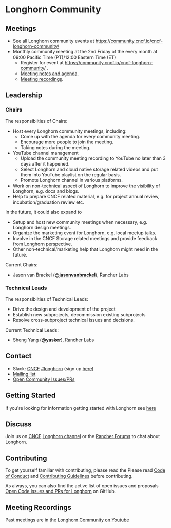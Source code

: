 # Longhorn Community

## Meetings
* See all Longhorn community events at https://community.cncf.io/cncf-longhorn-community/
* Monthly community meeting at the 2nd Friday of the every month at 09:00 Pacific Time (PT)/12:00 Eastern Time (ET)
  * Register for event at https://community.cncf.io/cncf-longhorn-community/ .
  * [Meeting notes and agenda](http://bit.ly/longhorn-workdoc).
  * [Meeting recordings](https://www.youtube.com/channel/UCGk1f-LCVmccf1pX4OvF1Ig).

## Leadership

### Chairs

The responsibilties of Chairs:
* Host every Longhorn community meetings, including:
    * Come up with the agenda for every community meeting.
    * Encourage more people to join the meeting.
    * Taking notes during the meeting.
* YouTube channel management
    * Upload the community meeting recording to YouTube no later than 3 days after it happened.
    * Select Longhorn and cloud native storage related videos and put them into YouTube playlist on the regular basis.
    * Promote Longhorn channel in various platforms.
* Work on non-technical aspect of Longhorn to improve the visibility of Longhorn, e.g. docs and blogs.
* Help to prepare CNCF related material, e.g. for project annual review, incubation/graduation review etc.
 
In the future, it could also expand to
* Setup and host new community meetings when necessary, e.g. Longhorn design meetings.
* Organize the marketing event for Longhorn, e.g. local meetup talks.
* Involve in the CNCF Storage related meetings and provide feedback from Longhorn perspective.
* Other non-technical/marketing help that Longhorn might need in the future.

Current Chairs:

* Jason van Brackel (**[@jasonvanbrackel](https://github.com/JasonvanBrackel)**), Rancher Labs

### Technical Leads

The responsibilties of Technical Leads:
* Drive the design and development of the project
* Establish new subprojects, decommission existing subprojects
* Resolve cross-subproject technical issues and decisions.

Current Technical Leads:
* Sheng Yang (**[@yasker](https://github.com/yasker)**), Rancher Labs

## Contact

* Slack: [CNCF](https://slack.cncf.io/) [#longhorn](https://cloud-native.slack.com/messages/longhorn) (sign up [here](https://slack.cncf.io/))
* [Mailing list](https://groups.google.com/forum/#!forum/longhorn-io)
* [Open Community Issues/PRs](https://github.com/longhorn/longhorn/issues)

## Getting Started

If you're looking for information getting started with Longhorn see [here](https://github.com/longhorn/longhorn)

## Discuss

Join us on [CNCF](https://slack.cncf.io/) [Longhorn channel](https://cloud-native.slack.com/messages/longhorn) or the [Rancher Forums](https://forums.rancher.com/c/longhorn) to chat about Longhorn.

## Contributing

To get yourself familiar with contributing, please read the Please read [Code of Conduct](https://github.com/longhorn/longhorn/blob/master/CODE_OF_CONDUCT.md) and [Contributing Guidelines](https://github.com/longhorn/longhorn/blob/master/CONTRIBUTING.md) before contributing.

As always, you can also find the active list of open issues and proposals [Open Code Issues and PRs for Longhorn](https://github.com/longhorn/longhorn/issues) on GitHub.

## Meeting Recordings

Past meetings are in the [Longhorn Community on Youtube](https://www.youtube.com/channel/UCGk1f-LCVmccf1pX4OvF1Ig)
